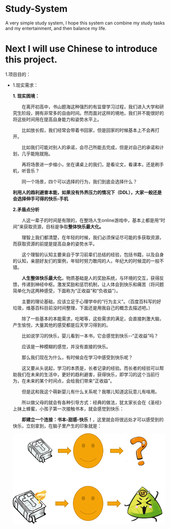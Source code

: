 # Study-System
A very simple study system, I hope this system can combine my study tasks and my entertainment, and then balance my life.

# Next I will use Chinese to introduce this project.

1.项目目的：
- 1.现实需求：
  
  **1. 现实困境：**

  &emsp;&emsp;在离开初高中，书山题海这种强烈的有监督学习过程，我们进入大学和研究生阶段，拥有非常多的自由时间。然而面对这样的境地，我们并不能很好的将这些时间用在提高自身能力和姿势水平上。
  
  &emsp;&emsp;比如放长假，我们经常会带着书回家，但是回家的时候基本上不会再打开。
  
  &emsp;&emsp;比如我们可能对别人的承诺，会尽己所能去完成，但是对自己的承诺和计划，几乎能拖就拖。
  
  &emsp;&emsp;再将场景进一步缩小，坐在课桌上的我们，是看论文，看课本，还是刷手机，听音乐？
  
  &emsp;&emsp;同一个场景，四个可以选择的行为，我们到底会选择什么？
  
  **利用人的趋利避害本能，如果没有外界压力的情况下（DDL），大家一般还是会选择伸手可得的快乐-手机**
  
  **2.矛盾点分析**

  &emsp;&emsp;人这一辈子的时间是有限的，在整场人生online游戏中，基本上都是用“时间”来获取资源，目标是争取**整体快乐最大化。**
  
  &emsp;&emsp;理智上我们都清楚，在年轻的时候，我们必须保证尽可能的多获取资源，而获取资源的前提是提高自身的姿势水平。
  
  &emsp;&emsp;这个理智的认知主要来自于学习前辈们总结的经验，包括书籍，以及自身的认知，亲朋好友们的案例，年轻时努力敢闯的人，年纪大的时候混的一般不错。
  
  &emsp;&emsp;**人生整体快乐最大化**，物质基础是人的奖励系统，与环境的交互，获得反馈，传递到神经中枢。激发奖励和惩罚机制，让人体会到快乐和痛苦（将问题简单化为这两种感受，下面称为“正收益”和“负收益”）。
  
  &emsp;&emsp;主要的理论基础，应该立足于心理学中的“行为主义”。（百度百科写的好垃圾，维基百科目前没时间整理，下面还是用我自己的概念去描述吧。）
  
  &emsp;&emsp;除了一些基本的本能需求，吃喝等，这些需求的满足，会直接刺激大脑，产生愉悦，大量其他的感受都是后天学习得到的。
  
  &emsp;&emsp;比如说学习的快乐，婴儿看到一本书，它会感觉到快乐--“正收益”吗？
  
  &emsp;&emsp;应该是一种模糊的感觉，并没有直接的快乐。
  
  &emsp;&emsp;那么我们现在为什么，有时候会在学习中感受到快乐呢？
  
  &emsp;&emsp;这又要从头说起，学习的本质是，长者记录的经验。而长者的经验可以帮助我们在未来的生活中，更好的趋利避害，获得快乐，即学习的这个当前行为，在未来的某个时间点，会给我们带来“正收益”。  
  
  &emsp;&emsp;但是这和我这个萌新婴儿有什么关系呢？我哪儿知道这玩意儿有啥用。
  
  &emsp;&emsp;所以做父母的就会有各种引导方式：经典的做法，犹太家长会在《圣经》上抹上蜂蜜，小孩子第一次接触书本，就会感觉到快乐：
  
  &emsp;&emsp;**即建立一个连接：书本-甜感-快乐！**，这里就会将很远处才可以感受到的快乐，立刻拿到，在脑子里产生的印象就是：
  
  ![image](https://github.com/kaixindelele/Study-System/blob/master/images/%E8%AF%BB%E4%B9%A6%E5%BF%AB%E4%B9%90%E7%A4%BA%E6%84%8F%E5%9B%BE.png)
  
  
  
